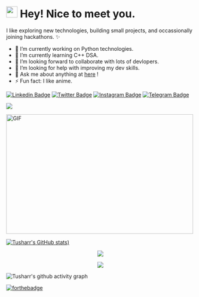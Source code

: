 <h1><img src="https://emojis.slackmojis.com/emojis/images/1531849430/4246/blob-sunglasses.gif?1531849430" width="30"/> Hey! Nice to meet you.</h1>


I like exploring new technologies, building small projects, and occassionally joining hackathons. ✨
<!-- **Tusharr08/Tusharr08** is a ✨ _special_ ✨ repository because its `README.md` (this file) appears on your GitHub profile. -->

- 🔭 I’m currently working on Python technologies.
- 🌱 I’m currently learning C++ DSA.
- 👯 I’m looking forward to collaborate with lots of devlopers.
- 🤔 I’m looking for help with improving my dev skills.
- 💬 Ask me about anything at [here](https://github.com/Tusharr08/Tusharr08/issues) !
- ⚡ Fun fact: I like anime.

[![Linkedin Badge](https://img.shields.io/badge/-LinkedIn-0e76a8?style=flat-square&logo=Linkedin&logoColor=white)](https://linkedin.com/in/tushargupta08)
[![Twitter Badge](https://img.shields.io/badge/-Twitter-00acee?style=flat-square&logo=Twitter&logoColor=white)](https://twitter.com/callmetushh)
[![Instagram Badge](https://img.shields.io/badge/-Instagram-e4405f?style=flat-square&logo=Instagram&logoColor=white)](https://www.instagram.com/tusharr._.08/)
[![Telegram Badge](https://img.shields.io/badge/-Telegram-0088cc?style=flat-square&logo=Telegram&logoColor=white)](https://t.me/tusharr_08)

<!--[![Website Badge](https://img.shields.io/badge/Website-3b5998?style=flat-square&logo=google-chrome&logoColor=white)](https://iampavangandhi.github.io/)-->

![](https://komarev.com/ghpvc/?username=Tusharr08&color=blueviolet&label=PROFILE+VIEWS&style=plastic)



  <img align="middle" alt="GIF" src="https://github.com/abhisheknaiidu/abhisheknaiidu/blob/master/code.gif?raw=true" width="500" height="320" />


[![Tusharr's GitHub stats](https://github-readme-stats.vercel.app/api?username=Tusharr08&show_icons=true&theme=tokyonight))](https://github.com/anuraghazra/github-readme-stats)


<!--[![Tusharr's Language Stats](https://github-readme-stats.vercel.app/api/top-langs/?username=Tusharr08&layout=compact&theme=tokyonight)](https://github.com/anuraghazra/github-readme-stats)-->
<p align=center><img align="center" src=https://github-readme-stats.vercel.app/api/top-langs/?username=Tusharr08&layout=compact&theme=tokyonight /></p>
<p align=center><img align="center" src="https://github-readme-streak-stats.herokuapp.com/?user=Tusharr08&" /></p>


![Tusharr's github activity graph](https://activity-graph.herokuapp.com/graph?username=Tusharr08&theme=dracula)

[![forthebadge](https://forthebadge.com/images/badges/powered-by-coffee.svg)](https://forthebadge.com) 

